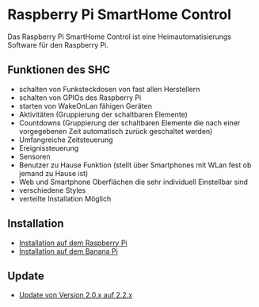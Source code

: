 # Raspberry Pi SmartHome Control

Das Raspberry Pi SmartHome Control ist eine Heimautomatisierungs Software für den Raspberry Pi.

##  Funktionen des SHC
* schalten von Funksteckdosen von fast allen Herstellern
* schalten von GPIOs des Raspberry Pi
* starten von WakeOnLan fähigen Geräten
* Aktivitäten (Gruppierung der schaltbaren Elemente)
* Countdowns (Gruppierung der schaltbaren Elemente die nach einer vorgegebenen Zeit automatisch zurück geschaltet werden)
* Umfangreiche Zeitsteuerung
* Ereignissteuerung
* Sensoren
* Benutzer zu Hause Funktion (stellt über Smartphones mit WLan fest ob jemand zu Hause ist)
* Web und Smartphone Oberflächen die sehr individuell Einstellbar sind
* verschiedene Styles
* verteilte Installation Möglich

## Installation

* [Installation auf dem Raspberry Pi](https://github.com/agent4788/SHC_Framework/wiki/Raspberry-Pi)
* [Installation auf dem Banana Pi](https://github.com/agent4788/SHC_Framework/wiki/Banana-Pi)

## Update

* [Update von Version 2.0.x auf 2.2.x](https://github.com/agent4788/SHC_Framework/wiki/Update-von-2.0.x-auf-2.2.x)